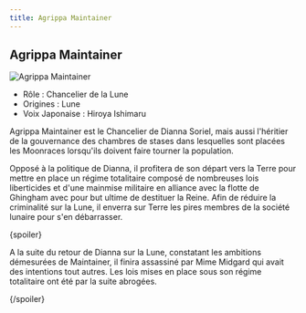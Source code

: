 ```yaml
---
title: Agrippa Maintainer
---
```


Agrippa Maintainer
------------------


![Agrippa Maintainer](/images/stories/saga/turnagundam/persos/moonrace/agrippa.jpg)
* Rôle : Chancelier de la Lune
* Origines : Lune
* Voix Japonaise : Hiroya Ishimaru



Agrippa Maintainer est le Chancelier de Dianna Soriel, mais aussi l'héritier de la gouvernance des chambres de stases dans lesquelles sont placées les Moonraces lorsqu'ils doivent faire tourner la population.   

  

 Opposé à la politique de Dianna, il profitera de son départ vers la Terre pour mettre en place un régime totalitaire composé de nombreuses lois liberticides et d'une mainmise militaire en alliance avec la flotte de Ghingham avec pour but ultime de destituer la Reine. Afin de réduire la criminalité sur la Lune, il enverra sur Terre les pires membres de la société lunaire pour s'en débarrasser.   

 {spoiler}  

 A la suite du retour de Dianna sur la Lune, constatant les ambitions démesurées de Maintainer, il finira assassiné par Mime Midgard qui avait des intentions tout autres. Les lois mises en place sous son régime totalitaire ont été par la suite abrogées.  

 {/spoiler}